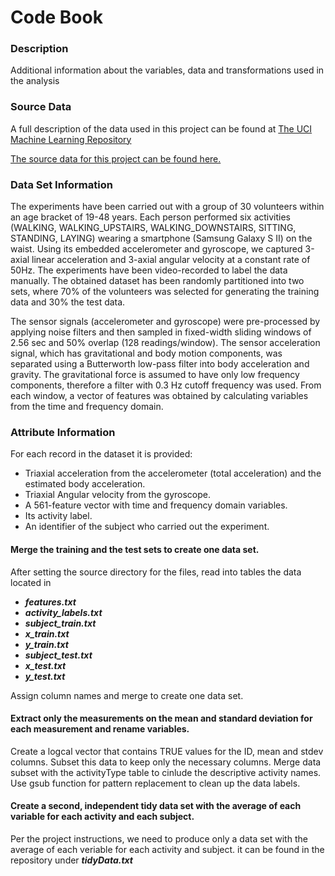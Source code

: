 # Code Book

### Description
Additional information about the variables, data and transformations used in the analysis

### Source Data
A full description of the data used in this project can be found at [The UCI Machine Learning Repository](http://archive.ics.uci.edu/ml/datasets/Human+Activity+Recognition+Using+Smartphones)

[The source data for this project can be found here.](https://d396qusza40orc.cloudfront.net/getdata%2Fprojectfiles%2FUCI%20HAR%20Dataset.zip)

### Data Set Information
The experiments have been carried out with a group of 30 volunteers within an age bracket of 19-48 years. Each person performed six activities (WALKING, WALKING_UPSTAIRS, WALKING_DOWNSTAIRS, SITTING, STANDING, LAYING) wearing a smartphone (Samsung Galaxy S II) on the waist. Using its embedded accelerometer and gyroscope, we captured 3-axial linear acceleration and 3-axial angular velocity at a constant rate of 50Hz. The experiments have been video-recorded to label the data manually. The obtained dataset has been randomly partitioned into two sets, where 70% of the volunteers was selected for generating the training data and 30% the test data. 

The sensor signals (accelerometer and gyroscope) were pre-processed by applying noise filters and then sampled in fixed-width sliding windows of 2.56 sec and 50% overlap (128 readings/window). The sensor acceleration signal, which has gravitational and body motion components, was separated using a Butterworth low-pass filter into body acceleration and gravity. The gravitational force is assumed to have only low frequency components, therefore a filter with 0.3 Hz cutoff frequency was used. From each window, a vector of features was obtained by calculating variables from the time and frequency domain.

### Attribute Information
For each record in the dataset it is provided: 
- Triaxial acceleration from the accelerometer (total acceleration) and the estimated body acceleration. 
- Triaxial Angular velocity from the gyroscope. 
- A 561-feature vector with time and frequency domain variables. 
- Its activity label. 
- An identifier of the subject who carried out the experiment.

#### Merge the training and the test sets to create one data set.
After setting the source directory for the files, read into tables the data located in
- **_features.txt_**
- **_activity_labels.txt_**
- **_subject_train.txt_**
- **_x_train.txt_**
- **_y_train.txt_**
- **_subject_test.txt_**
- **_x_test.txt_**
- **_y_test.txt_**

Assign column names and merge to create one data set.

#### Extract only the measurements on the mean and standard deviation for each measurement and rename variables. 
Create a logcal vector that contains TRUE values for the ID, mean and stdev columns. Subset this data to keep only the necessary columns. Merge data subset with the activityType table to cinlude the descriptive activity names. Use gsub function for pattern replacement to clean up the data labels.

#### Create a second, independent tidy data set with the average of each variable for each activity and each subject. 
Per the project instructions, we need to produce only a data set with the average of each veriable for each activity and subject. it can be found in the repository under **_tidyData.txt_**

